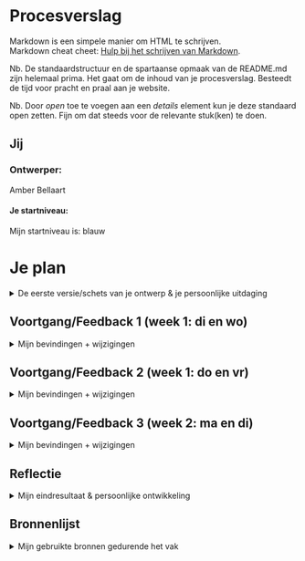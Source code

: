 # Procesverslag
Markdown is een simpele manier om HTML te schrijven.  
Markdown cheat cheet: [Hulp bij het schrijven van Markdown](https://github.com/adam-p/markdown-here/wiki/Markdown-Cheatsheet).

Nb. De standaardstructuur en de spartaanse opmaak van de README.md zijn helemaal prima. Het gaat om de inhoud van je procesverslag. Besteedt de tijd voor pracht en praal aan je website.

Nb. Door *open* toe te voegen aan een *details* element kun je deze standaard open zetten. Fijn om dat steeds voor de relevante stuk(ken) te doen.





## Jij

### Ontwerper:
Amber Bellaart

#### Je startniveau:
Mijn startniveau is: blauw





# Je plan

<details>
  <summary>De eerste versie/schets van je ontwerp & je persoonlijke uitdaging</summary>

  ### De eerste versie/schets:
  <img src="readme-images/Mickey Schets.png" width="375px" alt="eerste versie/schets">


  ### Je ambitie: 
  Aan deze technieken/punten wil ik werken:
  - Punt 1: ik wil sowiezo leren hoe ik überhaupt werkende en overzichtelijke code maak. Ik heb namelijk nog nooit zelf code hoeven schrijven, dus dit is allemaal nieuw. Ik zou dan ook erg blij zijn als alles allemaal werkend en duidelijk is uiteindelijk.
  - Punt 2: ik wil leren hoe ik met diverse elementen, bijv. diverse afbeeldingen en headers, een eindproduct kan maken dat goed in elkaar zit. Nu heb ik bij de twee oefenlesjes nog vooral geoefende met 'weinig' elementen, maar bij deze opdracht zullen er meer dingen samenvallen en zal dat dus meer van mij vragen.
  - Punt 3: ik wil leren hoe ik motivatie uit de overwinningen kan halen bij het coderen, zodat ik die kan gebruiken om met de tegenslagen om te gaan. Ik heb immers nu al in die 2 lesjes gemerkt dat er meer tegenslagen zullen zijn als beginner dan overwinningen (spaties teveel, komma's verkeerd, puntkomma vergeten, etc.). Dit vraagt best wel wat van je motivatie en doorzettingsvermogen. Ik ben wel een doorzetter, maar vind het wel lastig soms om met tegenslagen om te gaan. Dus dit vak helpt me hopelijk ook een beetje op persoonlijk niveau :). 
 
</details>




## Voortgang/Feedback 1 (week 1: di en wo)

<details>
  <summary>Mijn bevindingen + wijzigingen</summary>

  ### Bevinding 1:
  De eerste bevinding die ik eigenlijk al vrij snel had, was dat mijn initiele gekozen onderwerp Mario door heel veel anderen ook was gekozen. Ik vond het niet zo leuk om voor een onderwerp te gaan dat al zovaak gekozen was en merkte dat mijn ideeën bij Mario veel leken op die van anderen. Ik ben toen dan ook geswitcht van onderwerp en heb gekozen voor Mickey Mouse. 

  #### Oplossing:
 Hierbij ben ik gaan schetsen om te kijken waar ik mee kon komen. Uiteindelijk heb ik gekozen voor het idee dat Mickey je door zijn huis als het ware meeneemt dat vol met herinneringen hangt. Dit vind ik een mooie manier, aangezien Mickey al lang meegaat en hij ook een programma had wat 'Mickey Mouse Clubhosue' heette. Hierbij was je ook als het ware in zijn huis waarbij er veel elementen zijn in het interieur die aan Mickey doen denken. Dat idee wilde ik ook creeren maar dan met zijn geschiedenis. Het concept diende ik nog wel verder uit te werken (welke jaartallen, eastereggs, vormgeving van het huis, etc.).

  <img src="readme-images/SchetsenDinsdag.png" width="375px" alt="schetsen">

  
  ### Bevinding 2:
  In de les van woensdag hebben we feedback gehad op ons concept (zie de eerste versie/schets afbeelding). Ik heb daarbij feedback gehad van Sophie Bierens en de docent. Sophie gaf aan de Mickey's minder random te positioneren, dat de tv met een video een goed idee was, het leuk is om wat accesoires die passen bij Mickey toe te voegen, de radio interactief te maken en een ander karakter zoals Pluto toe te voegen. Sanne gaf aan dat het leuk is om misschien wat achter de schilderijtjes vandaan te laten komen en dat ik goed moet nadenken over de positionering van de diverse Mickeys. Waarom verdient een Mickey een plek aan de muur en de ander in de kast bijv. 
  
  #### Oplossing: 
  Ik neem deze feedback mee bij het verder concretiseren van mijn interface. Zo wil ik pluto gaan verwerken in mijn achtergrond, van de radio een easteregg maken, ga ik de losse kleine Mickeys weglaten, de tv toevoegen, wat accesoires in de achtergrond verwerken en goed nadenken over de Mickeys die ik ga laten zien in mijn tijdlijn + positionering hiervan. 


  ### Bevinding 3:
  Ik kwam erachter dat het heel veel werk zou zijn om mijn gehele achtergrond in HTML/CSS te maken. Ik wilde immers Mickey wel een leuk en gevuld huis geven, dus zou dan heel veel elementen moeten maken. Ik wilde hiervoor dus een oplossing vinden. 
  
  #### Oplossing:
  Ik heb aan Sanne gevraagd of ik de achtergrond zou mogen illustreren in Adobe Illustrator en dan daarop HTML/CSS elementen mogen maken. Dit mocht gelukkig, zolang er maar genoeg elementen in code erin zouden komen. Wel adviseerde hij me om meer aandacht in de code te stoppen dan in de achtergrond. Ik heb daarom ervoor gekozen om de achtergrond eerst even kort te schetsen en daarna aan de slag te gaan met coderen. De achtergrond word ik immers niet echt op beoordeeld, maar maakt het meer af. Daarom ben ik met een schets aan de slag gegaan, zodat ik wel de positie van de elementen goed kon bepalen. Ik ben na de schetsen van hieronder dus eerst vooral met coderen aan de slag gegaan. 
  
 <img src="readme-images/Achtergrond1.png" width="375px" alt="achtergrond 1">
 <img src="readme-images/Achtergrond2.png" width="375px" alt="achtergrond 2">
  
  
  ### Bevinding 4:
  Ik ben dit vak begonnen met bijna geen kennis van HTML/CSS/JS. Ik heb enkel de twee hulplesjes gevold, maar moest het hiermee doen. Ik kom immers van Creative Business waar ik dit nooit heb gehad. In het begin wilde ik dus de structuur maken waarin ik mijn elementen kon gaan zetten, maar dit lukte me niet. Ik wilde immers twee afbeeldingen naast elkaar zetten waar ik dan nog losse elementen later aan toe kon voegen. Ik had geen idee hoe ik dit voor elkaar moest krijgen, dus heb hiervoor om hulp gevraagd. 

  ##### Oplossing:
  Met hulp van Rowin Schmidt heb ik een structuur in elkaar kunnen zetten van twee 'pagina's' naast elkaar waar ik dan later zelf elementen in kan toevoegen. Dit is gedaan door middel van een ol met 2 li's. Hierin heb ik dan ook weer li's en andere elementen zoals articles. Ik wilde immers ook van de schilderijen en dergelijke een ol maken, aangezien dat hierbij passend is. Hij heeft daarbij de structuur duidelijk uitgelegd, zodat ik hier zelf ook mee verder kan. 
  
  
  ### Bevinding 5:
  Een andere grote uitdaging in deze dagen mbt coderen was het maken van een kast en lijstjes op de twee pagina's. Nadat er twee pagina's gemaakt waren, besloot ik hier eerst mee aan de slag te gaan, aangezien deze de basis vormden voor de tijdlijn. Ik heb eerst de kast in de les gemaakt. Hierbij heb ik soms een korte vraag gesteld, zodat ik hiermee verder kon. Wel heb ik hier veel geprobeerd zelfstandig te doen. Het maken hiervan kon immers grotendeels met de kennis die ik opgedaan had in de twee hulplesjes. Daar had ik immers geleerd een grid te maken en dergelijke. Ik kreeg het alleen niet voor elkaar om 'plankjes' te maken in de kast. Dit heb ik dan ook uiteindelijk gevraagd. Het maken van de galerij was wel erg lastig, want mijn afbeeldingen wilde maar niet goed in het grid komen te staan (zie hieronder). 
 
  <img src="readme-images/GalerijError.png" width="375px" alt="Error galerij">
  
  #### Oplossing:
  Uiteindelijk heb ik van de docent hulp gehad bij het maken van 'plankjes' in de kast dmv een background gradient. Het probleem met de galerij heb ik zelf uiteindelijk opgelost. Anderen zagen het in eerste instantie ook niet, dus ben ik zelf door mn code gegaan en heb ik dingen aan en uit gezet. Uiteindelijk kwam ik er na een lange tijd achter dat ik 'last of type' moest toevoegen op een bepaald punt ipv 'first of type'.
  
  
</details>




## Voortgang/Feedback 2 (week 1: do en vr)

<details>
  <summary>Mijn bevindingen + wijzigingen</summary>
  
  ### Bevinding 1:
  Een van de dingen waar ik tegenaan liep was hoe ik tekst tevoorschijn kon laten komen als ik op een lijstje/afbeelding zou klikken. Dit zou dan voor elke afbeelding andere tekst moeten zijn. Ik had echt geen idee waar ik zou moeten beginnen om dit voor elkaar te krijgen. Sam Landsdaal vertelde mij dat dit mogelijk was met JavaScript. Hij heeft me de code uitgelegd en daarna laten toepassen voor mijn werk. 

  #### Oplossing:
  Sam heeft me door de diverse stappen meegenomen voor één afbeelding, zodat ik deze later zelf uit zou kunnen voeren voor alle andere afbeeldingen. Hij legde het heel helder uit, waardoor ik ook de structuur wel aardig snap. Toen ik het zelf ging toepassen (op een ander scherm) merkte ik echter dat het niet werkte. Sam heeft toen nogmaals meegekeken en kwam erachter dat ik voor een andere li (dus ander scherm in de hoofd-ol) een extra aanpassing diende te doen. Ik vond het fijn dat dit in de les ontdekt is, want hierdoor kon ik daarna in het weekend zelf alle code voor alle afbeeldingen schrijven. Hieronder is te zien hoe die teksten er in het begin uitzagen. 
  
  <img src="readme-images/TekstHover.png" width="375px" alt="Tekst Hover">

  
  ### Bevinding 2:
  Toen ik eenmaal voor elkaar had dat er nieuwe tekstvakken verschenen als er op de afbeeldingen geklikt werden, besloot ik om de tekstvakken wat op te vrolijken en passender te maken bij Mickey. Dit wilde ik doen door Mickey-oortjes toe te voegen. Ik had hierbij alleen geen idee hoe ik die het beste toe kon voegen weer, aangezien ik bij de tekstvakken ook met JavaScript aan de slag was gegaan.
  
  #### Oplossing:
  Ik heb uiteindelijk wat advies aan Sam nog gevraagd, waardoor ik de oortjes kon gaan maken. Door middel van een tip van de docent kon ik deze makkelijk achter het tekstvak plaatsen. Het vormgeven van de oortjes en het tekstvak en positioneren hiervan heb ik wel geheel zelf gedaan, aangezien ik deze kennis gewoon in huis had. Hieronder is het begin en het eind te zien van de vormgeving. 
  
  <img src="readme-images/MickeyOortjesBegin.png" width="375px" alt="Tekstvak Oortjes Begin">
  <img src="readme-images/MickeyOortjesEind.png" width="375px" alt="Tekstvak Oortjes Eind">

  
  ### Bevinding 3:
  Ik vond dat ik wel een los voorwerp met HTML/CSS moest vormgeven, aangezien het vak over coderen gaat. Daarom heb ik besloten om de radio geheel te coderen. Voor de radio wilde ik immers ook iets doen met animeren of een easteregg, dus was dit wel zo verstandig. Ik ben daarom de radio gaan coderen. Daarbij heb ik ook een gradient toegepast en knoppen toegevoegd. Deze knoppen kan ik immers dan weer later gebruiken bij de animatie. Ook heb ik met de opgedane kennis over JavaScript muzieknoten in een hover toegevoegd. Dus als je nu over de radio gaat, krijg je die muzieknootjes te zien die ook nog kunnen bewegen. Wel krijg je die enkel bewegend als je over de muzieknoten zelf gaat, dus dat wil ik eigenlijk nog oplossen. Ook wil ik nog iets van muziek toevoegen. 
  
  <img src="readme-images/RadioMuziek.png" width="375px" alt="Radio Muziek">

  #### Oplossing:
  Ik heb muziek proberen toe te voegen, maar dat ging nog niet helemaal goed. Ik wilde immers dat de muziek zich enkel afspeelde als je op de radio klikte of erover hoverde, niet standaard op de pagina. Dat vond ik immers afbreuk doen aan het easteregg effect. Dat wil ik dus nog even vragen aan anderen, aangezien ik vermoed dat dat weer met JavaScript gedaan dient te worden. Dus dit moet nog even opgelost worden. 

  
  ### Bevinding 4:
  Ik merkte ook wel dat ik het vervelend vond dat mijn illustratie nog niet af was, want daardoor kon ik nog minder het geheel voor me zien. Zo zag Pluto er nog vrij zielig uit, waren het tv kastje en de plank niet helemaal recht en waren de planten nog niet echt mooi in beeld gevracht. Tevens belemmerde het soms met de plaatsing van elementen in de code. Ik besloot dus dat hier wat aan gedaan diende te worden. 

  #### Oplossing:
  Uiteindelijk heb ik mijn illustratie afgemaakt door naar mijn code te kijken. Ik heb de schaduwen geplaatst op de plekken waar Mickey staat, de kast staat en de plank goed onder de radio geplaatst. Zo hoefde ik niet meer in de codering positionering aan te passen, want dit had ik als het ware gedaan in de illustratie. Dit was de makkelijkere manier, aangezien dit minder handelingen nodig had. Bij de radio zou ik dan bijvoorbeeld ook de knoppen en dergelijke moeten verplaatsen. Ik heb in de illustratie wat Mickey details toegevoegd, zoals een boekensteun en Mickey handvaten op de tv kast. Wel heb ik geprobeerd niet teveel detail toe te voegen, aangezien ik wel wilde dat de aandacht naar de juiste elementen zou gaan.
  
   <img src="readme-images/24april1.png" width="375px" alt="Website 24 april">
  <img src="readme-images/24april2.png" width="375px" alt="Website 24 april 2">
  
  
  ### Bevinding 5:
  In de tekstvakken van de afbeeldingen wilde ik relevante tekst zetten die passend was bij die specifieke cartoon. Ik had een aantal sites (zie bronnenlijst) gevonden die de basis vormden voor mijn keuzes in de cartoons. Hier heb ik dan ook grotendeels de informatie vanaf gehaald over de diverse cartoons. Ik merkte zelf wel bij het zoeken naar informatie dat er bij de ene cartoon meer te vertellen was dan bij de ander. 

  #### Oplossing:
  Zo moest ik bij hele bekende cartoons de tekst echt inkorten, omdat het anders niet meer paste in de tekstvakken. Bij anderen zoals 'Mickey Mouse Works' moest ik juist weer wat tekst erbij schrijven. Zo heb ik zelf nog wat analyses gedaan tussen de diverse tijdperken, zodat ik ook soms nog wat uiterlijke verschillen kon benoemen die niet in de bronnen benoemd waren. Uiteindelijk heeft dit teksten opgeleverd die ongeveer even lang zijn. 
  
  
</details>



## Voortgang/Feedback 3 (week 2: ma en di)

<details>
  <summary>Mijn bevindingen + wijzigingen</summary>
  
  ### Bevinding 1:
  Iets anders wat ik dus niet voor elkaar kreeg in de code was het afspelen van muziek als een knop ingedrukt wordt/ergens overheen gehovert wordt. Ik had immers knoppen aangemaakt die ik daarvoor kon gebruiken, maar dit wilde nog niet helemaal lukken. Ik heb daarbij online de code opgezocht die ik hiervoor zou moeten gebruiken, maar kwam niet helemaal eruit hoe die JavaScript structuur precies in elkaar zat. Ik heb daarom om hulp gevraagd, zodat ik dit wel zou snappen. 

  #### oplossing:
  Timo Smit heeft meegekeken en me de structuur uitgelegd. Hij heeft daarbij stap voor stap verteld wat ik diende te doen om het werkend te maken. Daarbij heeft hij ook geholpen om ervoor te zorgen dat de knop zowel aan als uit kon en dat de muziek dat dan ook zou doen. Ik heb daarna de verschillende states van de knop aangepast. Ik merkte echter dat de knop niet aan bleef staan als je erop klikte, want dan ging hij weer terug naar de 'normale' versie. Ook dit vond ik niet helemaal de juiste manier. Hier konden anderen me niet mee helpen, dus ben ik naar de docent gegaan die mij hierbij geholpen heeft. Hiervoor is er weer een nieuwe state aangemaakt die laat zien dat de knop en de muziek nog aan staan. 

  

  ### Bevinding 2:
  > link maken dat je tussen pagina's kunt schakelen.
  Omschrijving van wat er nog niet orde was (tekst en afbeeding(en)).

  #### oplossing:
  Beschrijving hoe je het hebt hebt opgelost of als het niet gelukt is hoe je het zou oplossen (tekst en afbeeding(en)).



  ### Bevinding 3:
  Maandags liep ik tegen problemen aan met mijn code en GitHub. Zo merkte ik dat mijn afbeeldingen in GitHub niet wilden inladen. Ik zah hierbij het probleem niet echt, aangezien de bestandsnamen precies overeenkwamen. Uiteindelijk hoorde ik van een klasgenoot dat het lag aan het feit dat in mijn bestandsnamen spaties zaten. Ik had niet opgeslagen dat dit niet mocht, dus moest daardoor alle namen veranderen. Wat betreft mijn code bleek dat ik camelCase nog niet goed had toegepast
  
  #### Oplossing:
  Om het GitHub probleem op te lossen heb ik dus alle bestandsnamen van de afbeeldingen aangepast, zodat deze geen spaties meer bevatten. Ook kreeg ik mbt Github de tip van Rowin Schmidt dat het verstandig is om je cache regelmatig te legen als het niet wil werken. Dit kan soms tegenwerken wanneer je iets werkend wil krijgen, want hierdoor kan je een vertekend beeld krijgen van hoe alles werkt. Later heb ik deze tip ook nog van de docent gekregen. Ook de camelCase heb ik uiteindelijk nog overal in mijn werk toegevoegd, zodat dit consistent gebeurd is.
  
  <img src="readme-images/camelCase.png" width="375px" alt="camelCase">
  
  ### Bevinding 4:
  Maandag 25 april heb ik nog feedback van Timo gehad aan de hand van de checklist die hieronder te zien is. De belangrijkste verbeterpunten daarbij waren: het meer responsive maken van de website (bijv schaduwen van Mickey en kast apart invoegen), de diverse states van knoppen en links maken, headings van secties in H2's veranderen (dus maar 1 H1 op de website) en de HTML/CSS/JS in orde maken met commentaren, structuur, naamgevingen, custom properties en dergelijke zaken.
  
  <img src="readme-images/Feedback1.jpeg" width="375px" alt="Feedback 1">
  <img src="readme-images/Feedback2.jpeg" width="375px" alt="Feedback 2">
  
  #### Oplossing:
  Het eerste verbeterpunt heb ik proberen op te lossen door de schaduw van Mickey en de kast apart in te voegen. Deze heb ik toen op de plek gezet waar de schaduw eerst in de illustratie stond. De schaduw verplaatste zich helaas heel gek wanneer de schermgrootte aangepast werd, dus het loste mijn 'responsive' probleem niet echt op. Daarom heb ik besloten om de schaduw in de illustratie te laten, aangezien de schaduw hierbij nog het meeste 'klopte'. Voor een volgende keer zou ik dan veel meer elementen afzonderlijk met CSS moeten maken, wil ik dat alles goed responsive is. Voor nu was dat binnen de tijd en met mijn kennis nog niet heel haalbaar. De diverse states heb ik diezelfde dag nog aangepast, waarbij ik zelfs wat extra's met behulp van Sanne heb toegevoegd aan de radio (de playing after state). De opmerking over de H1's die H2's moesten worden heb ik voorgelegd bij Sanne, waaruit bleek dat het in principe gewoon goed staat met de H1's. Dit heb ik daarom zo gelaten. Het verbeteren van mijn HTML/CSS/JS heb ik dinsdags gedaan, aangezien ik dit als allerlaatste wilde doen.
  
  
  ### Bevinding 5:
  Dinsdag 26 april hebben Sophie en ik nog feedback op elkaars werk gegeven. Ze vind het werk er leuk uit zien. De kleuren passen volgens haar goed bij elkaar, het concept van het huis past bij Mickey vanwege het huiselijke gevoel, de tv is leuk en Pluto erin verwerkt hebben vind ze een leuke touch. Een verbeterpunt was dat de radio button niet meer terug geklikt kan worden en het geluid zich niet afspeelt in Github. Ook gaf ze aan dat ik misschien de schaduw bij de Mickey tekstvlakken weg kan laten, omdat dat minder past bij de rest van de vormgeving. Tot slot gaf ze aan dat ik misschien de schaduw onder Mickey weg zou kunnen halen, aangezien die niet erg responsive is. Dit zijn dingen om volgens haar over na te denken.
  
  #### Oplossing:
  
  
  Oplossing van muziek en knop>javascript audio linken uit html ipv apart.
  harde cache legen en reload zodat alles opnieuw inlaad.
  
  Beschrijving hoe je het hebt hebt opgelost of als het niet gelukt is hoe je het zou oplossen (tekst en afbeeding(en)).

</details>




## Reflectie

<details>
  <summary>Mijn eindresultaat & persoonlijke ontwikkeling</summary>

  ### Je uitkomst - karakteristiek screenshot(s):
  <img src="readme-images/dummy-plaatje.jpg" width="375px" alt="final ontwerp">


  ### Dit ging goed/Heb ik geleerd: 
  Korte omschrijving met plaatje(s)

  <img src="readme-images/dummy-plaatje.jpg" width="375px" alt="top">


  ### Dit was lastig/Is niet gelukt:
  Korte omschrijving met plaatje(s)

  <img src="readme-images/dummy-plaatje.jpg" width="375px" alt="bummer">
</details>





## Bronnenlijst

<details>
<summary>Mijn gebruikte bronnen gedurende het vak</summary>

Nb. Wees specifiek ('css-tricks' als bron is bijv. niet specifiek genoeg).

1. Klasgenoten, waarbij voornamelijk: Rowin Schmidt, Sam Landsdaal, Timo Smit, ...
2. De docent: Sanne....
3. 
4.
5.
6.
7.
8.
9.
10. 
  

</details>
